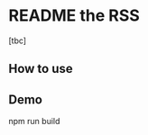 # README the RSS
[tbc]

## How to use

## Demo
<!-- BLOGPOSTS:START -->
<!-- BLOGPOSTS:END -->

<!-->
npm run build
